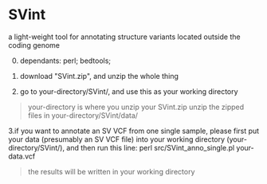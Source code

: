 # SVint
a light-weight tool for annotating structure variants located outside the coding genome



0. dependants: perl; bedtools;

1. download "SVint.zip", and unzip the whole thing

2. go to your-directory/SVint/, and use this as your working directory
>your-directory is where you unzip your SVint.zip
unzip the zipped files in your-directory/SVint/data/

3.if you want to annotate an SV VCF from one single sample, please first put your data (presumably an SV VCF file) into your working directory (your-directory/SVint/), and then run this line: 
perl src/SVint_anno_single.pl your-data.vcf
>the results will be written in your working directory


